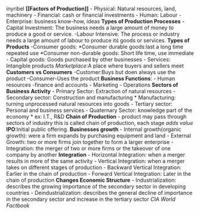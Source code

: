 inyribel
**[[Factors of Production]]** 
	- Physical: Natural resources, land, machinery
	- Financial: cash or financial investments
	- Human: Labour
	- Enterprise: business know-how, ideas
**Types of Production Processes**
	-Capital Investment: The business needs a large amount of money to produce a good or service.
	-Labour Intensive: The process or industry needs a large amount of labour to produce itś goods or services.
**Types of Products**
	-Consumer goods:
		*Consumer durable goods:last a long time repeated use
		*Consumer non-durable goods: Short life time, use immediate
	- Capital goods: Goods purchased by other businesses
	- Services: Intangible products
	*Marketplace*:A place where buyers and sellers meet
**Customers vs Consumers**
	-Customer:Buys but doen always use the product
	-Consumer-Uses the product
**Business Functions**:
	- Human resources
	-finance and accounts
	- Marketing
	- Operations
**Sectors of Business Activity**
	- Primary Sector: Extraction of natural resources
	- Secondary sector: Construction and manufacturing
		* Manufacturing: turning unprocessed natural resources into goods
	- Tertiary sector: Personal and business services
	- Quaternary Sector: knowledge part of the economy
		* ex: I.T., R&D
**Chain of Production**
	- product may pass through sectors of industry this is called chain of production, each stage *adds value*
**IPO**:Initial public offering.
**Businesses growth**
	- Internal growth(organic growth): were a firm expands by purchasing equipment and land
	- External Growth: two or more firms join together to form a larger enterprise
		- Integration: the merger of two or more firms or the takeover of one company by another
**Integration**
	- Horizontal Integration: when a merger results in more of the same activity
	- Vertical Integration: when a merger takes on different stages of production
		- Backward Vertical Integration: Earlier in the chain of production
 		- Forward Vertical Integration: Later in the chain of production
 **Changes Economic Structure**
	 - Industrialization: describes the growing importance of the secondary sector in developing countries
	 - Deindustrialization: describes the general decline of importance in the secondary sector and increase in the tertiary sector
*CIA World Factbook*
<!--stackedit_data:
eyJoaXN0b3J5IjpbLTEzNjkwMDQxNDksMTY5MjE1NDgzNCwyOD
g4NDY3MzRdfQ==
-->